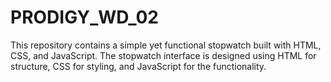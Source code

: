 # PRODIGY_WD_02
This repository contains a simple yet functional stopwatch built with HTML, CSS, and JavaScript. The stopwatch interface is designed using HTML for structure, CSS for styling, and JavaScript for the functionality.
